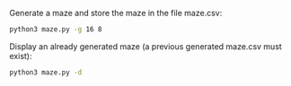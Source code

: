 Generate a maze and store the maze in the file maze.csv:
```bash
python3 maze.py -g 16 8
```

Display an already generated maze (a previous generated maze.csv must exist):
```bash
python3 maze.py -d
```